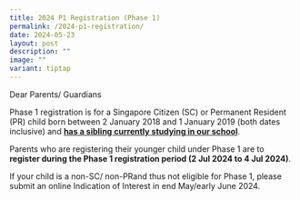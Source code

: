 ```yaml
---
title: 2024 P1 Registration (Phase 1)
permalink: /2024-p1-registration/
date: 2024-05-23
layout: post
description: ""
image: ""
variant: tiptap
---
```

<p>Dear Parents/ Guardians</p>
<p>Phase 1 registration is for a Singapore Citizen (SC) or Permanent Resident
(PR) child born between 2 January 2018 and 1 January 2019 (both dates inclusive)
and <strong><u>has a sibling currently studying in our school</u></strong>.</p>
<p>Parents who are registering their younger child under Phase 1 are to <strong>register during the Phase 1 registration period (2 Jul 2024 to 4 Jul 2024)</strong>.</p>
<p>If your child is a non-SC/ non-PRand thus not eligible for Phase 1, please
submit an online Indication of Interest in end May/early June 2024.</p>
<p></p>